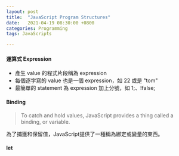 ```yaml
---
layout: post
title:  "JavaScript Program Structures"
date:   2021-04-19 08:30:00 +0800
categories: Programming
tags: JavaScripts

---
```


####  運算式 Expression

- 產生 value 的程式片段稱為 expression 
- 每個逐字寫的 value 也是一個 expression，如 22 或是 "tom"
- 最簡單的 statement 為 expression 加上分號，如 1;、!false;

#### Binding

> To catch and hold values, JavaScript provides a thing called a binding, or variable.  

為了捕獲和保留值，JavaScript提供了一種稱為綁定或變量的東西。

 #### let  




